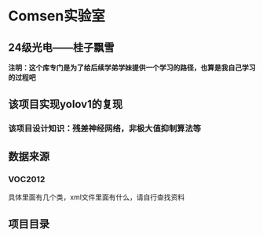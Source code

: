 # **Comsen实验室**
## 24级光电——桂子飘雪
**注明：这个库专门是为了给后续学弟学妹提供一个学习的路径，也算是我自己学习的过程吧**




## 该项目实现yolov1的复现
### 该项目设计知识：残差神经网络，非极大值抑制算法等




## 数据来源
### VOC2012
具体里面有几个类，xml文件里面有什么，请自行查找资料




## 项目目录
